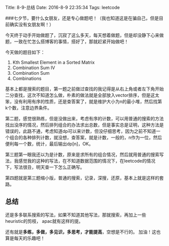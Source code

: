 Title: 8-9-总结
Date: 2016-8-9 22:35:34
Tags: leetcode

###七夕节，要什么女朋友，还是专心做题吧！（我也知道这是在骗自己，但是目前确实没有女朋友啊！）

今天终于动手开始做题了，沉寂了这么多天，每天想着做题，但是却没静下心来做题，一致在忙怎么搭博客的事情，搭好了，那就赶紧开始做吧！

今天做的题目如下：

1. Kth Smallest Element in a Sorted Matrix
2. Combination Sum IV
3. Combination Sum
4. Combinations

基本上都是搜索的题目，第一题之前做过查找的我记得是从右上角或者左下角开始二分查找，这次不知道怎么做，朴素的做法就是全部放入vector排序，但是这太笨，没有利用有序的性质，还是查答案了，就是维护大小为n的最小堆，然后找第k个数，注意边界条件。

第二题，感觉很熟练，但是没做出来，考虑有序的计数，可以用普通的搜索的方法找出没序的情况，然后排列组合的办法求出总数，但是事实总是证明，这种方法是错误的，此路不通，考虑知道dp可以来计数，但没仔细思考，因为之前不知道一个组合的各种排列计数，就没想，查答案，就是计数，一般的，n作为一位，然后便利每一个数，统计，最后输出dp[n]，OK。

第三题第一眼我还以为是计数，原来是求所有的组合情况，然后就用普通的搜索写法，我感觉我的这种的写法，在不知道数据范围的情况下，在leetcode的情况下，写法很丑，明天查一下怎么正确写。

第四题就是第三题缩小版，普通的搜索，记录，深搜，还原，基本上就是这样的套路。

## 总结
还是多多联系搜索的写法，如果不知道其他写法，那就搜索，再加上一些heuristic的剪枝， apac就有这样的提。

还有就是**多练，多做，多见识，多思考，才能提高**，空想是不行的。
加油！这也算是每天的乐趣吧！
